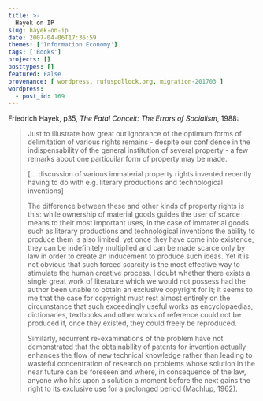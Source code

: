 ```yaml
---
title: >-
  Hayek on IP
slug: hayek-on-ip
date: 2007-04-06T17:36:59
themes: ['Information Economy']
tags: ['Books']
projects: []
posttypes: []
featured: False
provenance: [ wordpress, rufuspollock.org, migration-201703 ]
wordpress:
  - post_id: 169
---
```


Friedrich Hayek, p35, *The Fatal Conceit: The Errors of Socialism*, 1988:

> Just to illustrate how great out ignorance of the optimum forms of delimitation of various rights remains - despite our confidence in the indispensability of the general institution of several property - a few remarks about one particuilar form of property may be made.
>
> [... discussion of various immaterial property rights invented recently having to do with e.g. literary productions and technological inventions]
>
> The difference between these and other kinds of property rights is this: while ownership of material goods guides the user of scarce means to their most important uses, in the case of immaterial goods such as literary productions and technological inventions the ability to produce them is also limited, yet once they have come into existence, they can be indefinitely multiplied and can be made scarce only by law in order to create an inducement to produce such ideas. Yet it is not obvious that such forced scarcity is the most effective way to stimulate the human creative process. I doubt whether there exists a single great work of literature which we would not possess had the author been unable to obtain an exclusive copyright for it; it seems to me that the case for copyright must rest almost entirely on the circumstance that such exceedingly useful works as encyclopaedias, dictionaries, textbooks and other works of reference could not be produced if, once they existed, they could freely be reproduced.
>
> Similarly, recurrent re-examinations of the problem have not demonstrated that the obtainability of patents for invention actually enhances the flow of new technical knowledge rather than leading to wasteful concentration of research on problems whose solution in the near future can be foreseen and where, in consequence of the law, anyone who hits upon a solution a moment before the next gains the right to its exclusive use for a prolonged period (Machlup, 1962).

